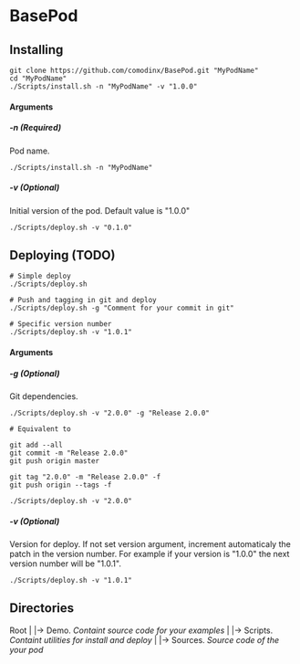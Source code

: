 BasePod
=======


Installing
----------

```shell
git clone https://github.com/comodinx/BasePod.git "MyPodName"
cd "MyPodName"
./Scripts/install.sh -n "MyPodName" -v "1.0.0"
```

#### Arguments

##### -n **(Required)**

Pod name.

```shell
./Scripts/install.sh -n "MyPodName"
```

##### -v **(Optional)**

Initial version of the pod. Default value is "1.0.0"

```shell
./Scripts/deploy.sh -v "0.1.0"
```


Deploying (TODO)
---------

```shell
# Simple deploy
./Scripts/deploy.sh

# Push and tagging in git and deploy
./Scripts/deploy.sh -g "Comment for your commit in git"

# Specific version number
./Scripts/deploy.sh -v "1.0.1"
```

#### Arguments

##### -g **(Optional)**

Git dependencies.

```shell
./Scripts/deploy.sh -v "2.0.0" -g "Release 2.0.0"

# Equivalent to

git add --all
git commit -m "Release 2.0.0"
git push origin master

git tag "2.0.0" -m "Release 2.0.0" -f
git push origin --tags -f

./Scripts/deploy.sh -v "2.0.0"
```

##### -v **(Optional)**

Version for deploy. If not set version argument, increment automaticaly the patch in the version number. For example if your version is "1.0.0" the next version number will be "1.0.1".

```shell
./Scripts/deploy.sh -v "1.0.1"
```


Directories
-----------

Root
  |
  |-> Demo. *Containt source code for your examples*
  |
  |-> Scripts. *Containt utilities for install and deploy*
  |
  |-> Sources. *Source code of the your pod* 
